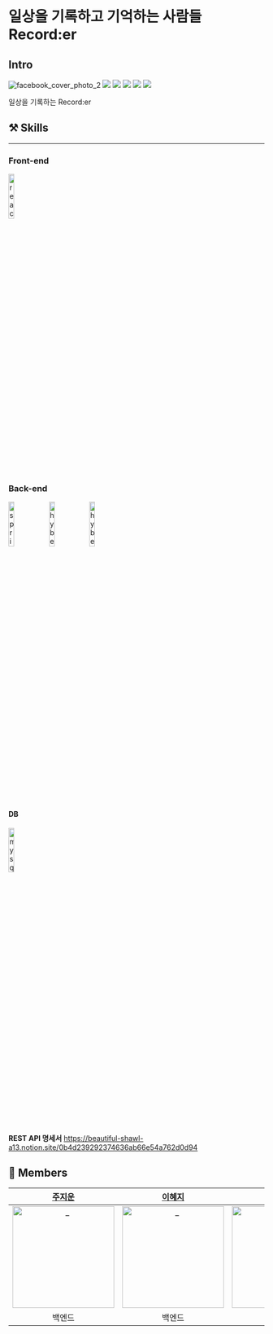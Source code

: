 # 일상을 기록하고 기억하는 사람들 Record:er 

## Intro
![facebook_cover_photo_2](https://user-images.githubusercontent.com/50399088/162903964-f4e0855c-f074-4382-b5c7-207f054338f5.png)
<img src="https://img.shields.io/badge/Node.js-v16.13.2-339933?style=plastic&logo=Node.js">
<img src="https://img.shields.io/badge/React-v17.0.2-61DAFB?style=plastic&logo=React">
<img src="https://img.shields.io/badge/Redux-v4.1.2-764ABC?style=plastic&logo=Redux">
<img src="https://img.shields.io/badge/Spring Boot-v2.5.8-6DB33F?style=plastic&logo=Spring Boot">
<img src="https://img.shields.io/badge/PostgreSQL-v11.14-4169E1?style=plastic&logo=PostgreSQL">

일상을 기록하는 Record:er

## ⚒ Skills
---
### Front-end

<p>
  <img src="https://user-images.githubusercontent.com/52682603/138834243-fb74d81e-e90d-4c6a-8793-05df588f59ab.png" alt="react" width=15%>
</p>

### Back-end


<p>
  <img src="https://user-images.githubusercontent.com/52682603/138834253-9bcd8b12-241f-41b2-85c4-d723a16bdb58.png" alt="spring_boot" width=15%>
  <img src="https://user-images.githubusercontent.com/52682603/138834267-c86e4b93-d826-4fd4-bcc8-1294f615a82d.png" alt="hybernate" width=15%>
  <img src="https://user-images.githubusercontent.com/50399088/162910460-7eba9cf6-f787-4216-96c5-be56fb735cdf.png" alt="hybernate" width=15%>
</p>

#### DB

<p>
  <img src="https://user-images.githubusercontent.com/50399088/162910736-f6f3125b-5138-4c82-b77f-ae0ac19369ea.png" alt="mysql" width=15%>

</p>

**REST API 명세서**
https://beautiful-shawl-a13.notion.site/0b4d239292374636ab66e54a762d0d94


## 🌈 Members

|            [주지운](https://github.com/zu21un)             |            [이혜지](https://github.com/zzambbang)             |             [한지은](https://github.com/onezeun)             |             [이영한](https://github.com/2zerone)             |
| :----------------------------------------------------------: | :----------------------------------------------------------: | :----------------------------------------------------------: | :----------------------------------------------------------: |
| <img src="https://user-images.githubusercontent.com/50399088/162911701-048db6d2-ab2e-4ce3-a05d-321f9aef8480.png" width=200px alt="_"/> | <img src="https://user-images.githubusercontent.com/50399088/162911631-0556ac60-8d1d-470f-aaec-c506d0ce7a08.png" width=200px alt="_"/> | <img src="https://user-images.githubusercontent.com/50399088/162911994-c1afe36a-5a07-42b5-97fd-21068df542f3.png" width=200px alt="_"/> | <img src="https://user-images.githubusercontent.com/50399088/162911925-09047743-5808-489d-92e2-0eab3fcf6807.png" width=200px alt="_"> |
|                         백엔드                         |                         백엔드                         |                           프론트엔드                           |                           프론트엔드                           |

